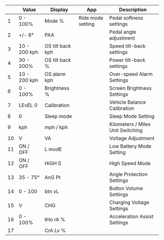 |  | Value | Display | App | Description |
| --- | --- | --- | --- | --- |
|  1 | 0 - 100% | Mode % | Ride mode setting | Pedal softness settings |
|  2 | +/- 8° | PAA |  | Pedal angle adjustment |
|  3 | 10 - 200 kph | OS tilt back kph |  | Speed tilt-back settings |
|  4 | 30 - 200% | OS tilt back % |  | Power tilt-back settings |
|  5 | 10 - 200 kph | OS alarm kph |  | Over-speed Alarm Settings |
|  6 | 0 - 100% | Brightness % |  | Screen Brightness Settings |
|  7 | LEvEL 0 | Calibration |  | Vehicle Balance Calibration |
|  8 | 0 | Sleep mode |  | Sleep Mode Setting |
|  9 | kph | mph / kph |  | Kilometers / Miles Unit Switching |
| 10 | V | VA |  | Voltage Adjustment |
| 11 | ON / OFF | L modE |  | Low Battery Mode Setting |
| 12 | ON / OFF | HiGH S |  | High Speed Mode |
| 13 | 35 - 75° | AnG Pt |  | Angle Protection Settings |
| 14 | 0 - 100 | btn vL |  | Button Volume Settings |
| 15 | V | CHG |  | Charging Voltage Settings |
| 16 | 0 - 100% | tHo rA % |  | Acceleration Assist Settings |
| 17 |  | CrA Lv % |  |  |
